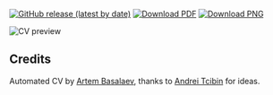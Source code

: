 [![GitHub release (latest by date)](https://img.shields.io/github/v/release/Razorr1996/CV-DevOps?style=flat)](https://github.com/Razorr1996/CV-DevOps/releases)
[![Download PDF](https://img.shields.io/badge/download-PDF-green.svg?style=flat)](https://razorr1996.github.io/CV-DevOps//Artem%20Basalaev%20CV.pdf)
[![Download PNG](https://img.shields.io/badge/download-PNG-green.svg?style=flat)](https://razorr1996.github.io/CV-DevOps//Artem%20Basalaev%20CV.png)

![CV preview](https://razorr1996.github.io/CV-DevOps//Artem%20Basalaev%20CV.png)

## Credits

Automated CV by [Artem Basalaev](https://github.com/Razorr1996), thanks to [Andrei Tcibin](https://github.com/tcibinan) for ideas.
